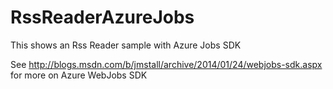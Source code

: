 RssReaderAzureJobs
==================

This shows an Rss Reader sample with Azure Jobs SDK

See http://blogs.msdn.com/b/jmstall/archive/2014/01/24/webjobs-sdk.aspx for more on Azure WebJobs SDK

